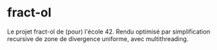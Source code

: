 # fract-ol
Le projet fract-ol de (pour) l'école 42. Rendu optimisé par simplification recursive de zone de divergence uniforme, avec multithreading.
